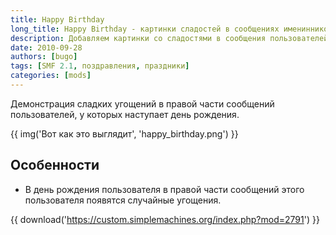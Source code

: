 ```yaml
---
title: Happy Birthday
long_title: Happy Birthday - картинки сладостей в сообщениях именинников
description: Добавляем картинки со сладостями в сообщения пользователей, отмечающих день рождения.
date: 2010-09-28
authors: [bugo]
tags: [SMF 2.1, поздравления, праздники]
categories: [mods]
---
```


Демонстрация сладких угощений в правой части сообщений пользователей, у которых наступает день рождения.

<!-- more -->

{{ img('Вот как это выглядит', 'happy_birthday.png') }}

## Особенности

- В день рождения пользователя в правой части сообщений этого пользователя появятся случайные угощения.

{{ download('https://custom.simplemachines.org/index.php?mod=2791') }}
